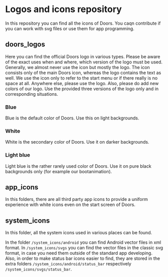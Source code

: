 # Logos and icons repository
In this repository you can find all the icons of Doors. You caqn contribute if you can work with svg files or use them for app programming.

## doors_logos
Here you can find the official Doors logo in various types. Please be aware of the exact uses when and where, which version of the logo must be used.
Generally, we almost never use the icon but mostly the logo. The icon consists only of the main Doors icon, whereas the logo contains the text as well. We use the icon only to refer to the start menu or if there really is no space at all. Anywhere else, please use the logo.
Also, please do add new colors of our logo. Use the provided three versions of the logo only and in corresponding situations.

### Blue
Blue is the default color of Doors. Use this on light backgrounds.

### White
White is the secondary color of Doors. Use it on darker backgrounds.

### Light blue
Light blue is the rather rarely used color of Doors. Use it on pure black backgrounds only (for example our bootanimation).

## app_icons
In this folders, there are all third party app icons to provide a uniform experience with white icons even on the start screen of Doors.

## system_icons
In this folder, all the system icons used in various places can be found.

In the folder `/system_icons/android` you can find Android vector files in xml format. In `/system_icons/svgs` you can find the vector files in the classic svg format, in case you need them outside of the standard app developing.
Also, in order to make status bar icons easier to find, they are stored in the extra folders `/system_icons/android/status_bar` respectively `/system_icons/svgs/status_bar`.
